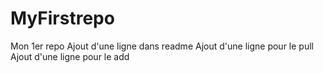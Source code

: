 # MyFirstrepo
Mon 1er repo
Ajout d'une ligne dans readme
Ajout d'une ligne pour le pull
Ajout d'une ligne pour le add